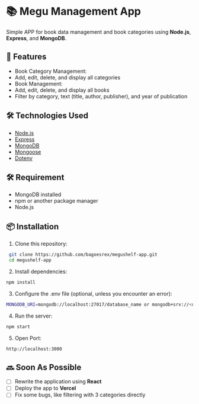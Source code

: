 # 📚 Megu Management App

Simple APP for book data management and book categories using **Node.js**, **Express**, and **MongoDB**.

## 🚀 Features

- Book Category Management:
- Add, edit, delete, and display all categories
- Book Management:
- Add, edit, delete, and display all books
- Filter by category, text (title, author, publisher), and year of publication

## 🛠️ Technologies Used

- [Node.js](https://nodejs.org/)
- [Express](https://expressjs.com/)
- [MongoDB](https://www.mongodb.com/)
- [Mongoose](https://mongoosejs.com/)
- [Dotenv](https://www.npmjs.com/package/dotenv)

## 🛠️ Requirement

- MongoDB installed
- npm or another package manager
- Node.js

## 📦 Installation

1. Clone this repository: 
```bash
 git clone https://github.com/bagoesrex/megushelf-app.git
 cd megushelf-app
 ```
2. Install dependencies:
 ```bash
 npm install
 ```
3. Configure the .env file (optional, unless you encounter an error):
 ```bash
 MONGODB_URI=mongodb://localhost:27017/database_name or mongodb+srv://<username>:<passwordDb>@cluster0.io5olsm.mongodb.net/?retryWrites=true&w=majority&appName=Cluster0
 ```
4. Run the server:
 ```bash
 npm start
 ```
5. Open Port:
 ```bash
 http://localhost:3000
 ```

## 🔜 Soon As Possible

- [ ] Rewrite the application using **React**
- [ ] Deploy the app to **Vercel**
- [ ] Fix some bugs, like filtering with 3 categories directly
